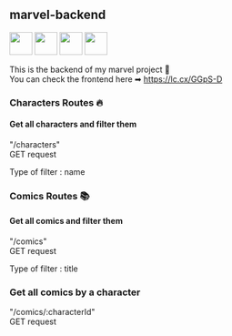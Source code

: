 ## marvel-backend

 <img src="https://cdn.jsdelivr.net/gh/devicons/devicon/icons/express/express-original.svg" height="40"/> <img src="https://cdn.jsdelivr.net/gh/devicons/devicon/icons/nodejs/nodejs-original.svg" height="40"/> <img src="https://cdn.jsdelivr.net/gh/devicons/devicon/icons/javascript/javascript-original.svg" height="40" /> <img src="https://cdn.jsdelivr.net/gh/devicons/devicon/icons/mongodb/mongodb-original.svg" height="40"/>
          
This is the backend of my marvel project 🦸 <br/>
You can check the frontend here ➡ https://lc.cx/GGpS-D

### Characters Routes 🔥

#### Get all characters and filter them
"/characters"<br/>
GET request

Type of filter : name

### Comics Routes 📚

#### Get all comics and filter them
"/comics"<br/>
GET request

Type of filter : title

### Get all comics by a character
"/comics/:characterId"<br/>
GET request
